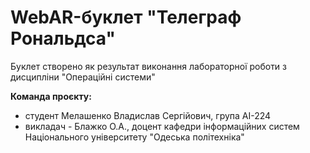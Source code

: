 # WebAR-буклет "Телеграф Рональдса"
Буклет створено як результат виконання лабораторної роботи з дисциплiни
"Операцiйнi системи"

**Команда проєкту:**
- студент Мелашенко Владислав Сергiйович, група AI-224
- викладач - Блажко О.А., доцент кафедри iнформацiйних систем Нацiонального унiверситету "Одеська полiтехнiка"
